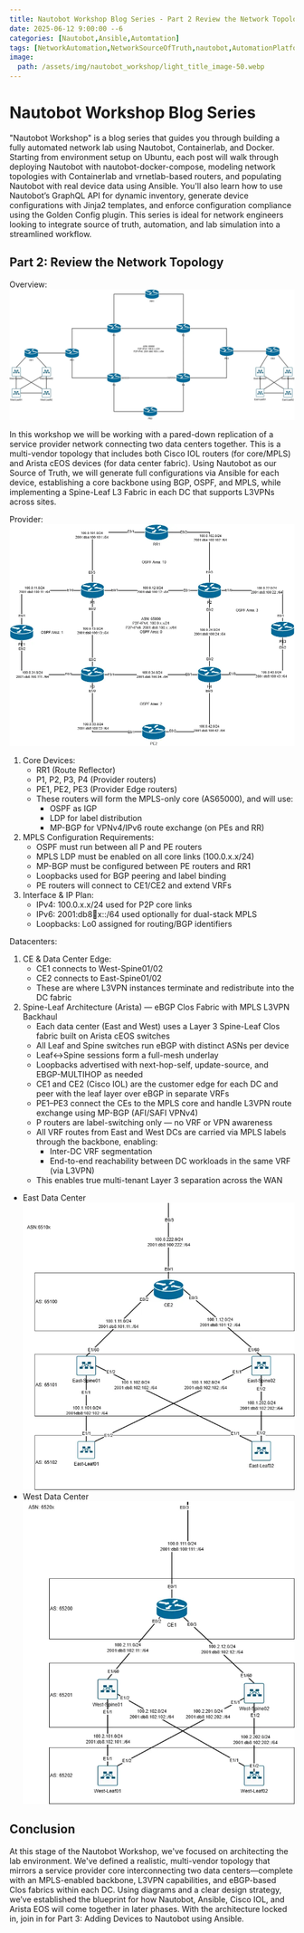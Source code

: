 ```yaml
---
title: Nautobot Workshop Blog Series - Part 2 Review the Network Topology
date: 2025-06-12 9:00:00 --6
categories: [Nautobot,Ansible,Automtation]
tags: [NetworkAutomation,NetworkSourceOfTruth,nautobot,AutomationPlatform,NautobotTutorials]
image:
  path: /assets/img/nautobot_workshop/light_title_image-50.webp
---
```


# Nautobot Workshop Blog Series
"Nautobot Workshop" is a blog series that guides you through building a fully automated network lab using Nautobot, Containerlab, and Docker. Starting from environment setup on Ubuntu, each post will walk through deploying Nautobot with nautobot-docker-compose, modeling network topologies with Containerlab and vrnetlab-based routers, and populating Nautobot with real device data using Ansible. You'll also learn how to use Nautobot’s GraphQL API for dynamic inventory, generate device configurations with Jinja2 templates, and enforce configuration compliance using the Golden Config plugin. This series is ideal for network engineers looking to integrate source of truth, automation, and lab simulation into a streamlined workflow.

## Part 2: Review the Network Topology

Overview:
<img src="/assets/img/nautobot_workshop/Nautobot Workshop-Overview.webp" alt="">

In this workshop we will be working with a pared-down replication of a service provider network connecting two data centers together. This is a multi-vendor topology that includes both Cisco IOL routers (for core/MPLS) and Arista cEOS devices (for data center fabric). Using Nautobot as our Source of Truth, we will generate full configurations via Ansible for each device, establishing a core backbone using BGP, OSPF, and MPLS, while implementing a Spine-Leaf L3 Fabric in each DC that supports L3VPNs across sites.

Provider:
<img src="/assets/img/nautobot_workshop/Nautobot Workshop-Backbone.webp" alt="">
1. Core Devices:
   - RR1 (Route Reflector)
   - P1, P2, P3, P4 (Provider routers)
   - PE1, PE2, PE3 (Provider Edge routers)
   - These routers will form the MPLS-only core (AS65000), and will use:
     - OSPF as IGP
     - LDP for label distribution
     - MP-BGP for VPNv4/IPv6 route exchange (on PEs and RR)
2. MPLS Configuration Requirements:
   - OSPF must run between all P and PE routers
   - MPLS LDP must be enabled on all core links (100.0.x.x/24)
   - MP-BGP must be configured between PE routers and RR1
   - Loopbacks used for BGP peering and label binding
   - PE routers will connect to CE1/CE2 and extend VRFs
3. Interface & IP Plan:
   - IPv4: 100.0.x.x/24 used for P2P core links
   - IPv6: 2001:db8:100:x::/64 used optionally for dual-stack MPLS
   - Loopbacks: Lo0 assigned for routing/BGP identifiers

Datacenters:
1. CE & Data Center Edge:
   - CE1 connects to West-Spine01/02
   - CE2 connects to East-Spine01/02
   - These are where L3VPN instances terminate and redistribute into the DC fabric
2. Spine-Leaf Architecture (Arista) — eBGP Clos Fabric with MPLS L3VPN Backhaul
   - Each data center (East and West) uses a Layer 3 Spine-Leaf Clos fabric built on Arista cEOS switches
   - All Leaf and Spine switches run eBGP with distinct ASNs per device
   - Leaf↔Spine sessions form a full-mesh underlay
   - Loopbacks advertised with next-hop-self, update-source, and EBGP-MULTIHOP as needed
   - CE1 and CE2 (Cisco IOL) are the customer edge for each DC and peer with the leaf layer over eBGP in separate VRFs
   - PE1–PE3 connect the CEs to the MPLS core and handle L3VPN route exchange using MP-BGP (AFI/SAFI VPNv4)
   - P routers are label-switching only — no VRF or VPN awareness
   - All VRF routes from East and West DCs are carried via MPLS labels through the backbone, enabling:
     - Inter-DC VRF segmentation
     - End-to-end reachability between DC workloads in the same VRF (via L3VPN)
   - This enables true multi-tenant Layer 3 separation across the WAN
  
  - East Data Center <img src="/assets/img/nautobot_workshop/Nautobot Workshop-East DataCenter.webp" alt="">
  - West Data Center <img src="/assets/img/nautobot_workshop/Nautobot Workshop-West DataCenter.webp" alt="">

## Conclusion
At this stage of the Nautobot Workshop, we've focused on architecting the lab environment. We've defined a realistic, multi-vendor topology that mirrors a service provider core interconnecting two data centers—complete with an MPLS-enabled backbone, L3VPN capabilities, and eBGP-based Clos fabrics within each DC. Using diagrams and a clear design strategy, we’ve established the blueprint for how Nautobot, Ansible, Cisco IOL, and Arista EOS will come together in later phases. With the architecture locked in, join in for Part 3: Adding Devices to Nautobot using Ansible.